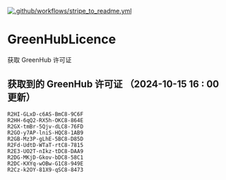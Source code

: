 [![.github/workflows/stripe_to_readme.yml](https://github.com/zjx-kimi/GreenHubLicence/actions/workflows/stripe_to_readme.yml/badge.svg)](https://github.com/zjx-kimi/GreenHubLicence/actions/workflows/stripe_to_readme.yml)
# GreenHubLicence
获取 GreenHub 许可证
## 获取到的 GreenHub 许可证 （2024-10-15 16 : 00 更新）
```
R2HI-GLxD-c6AS-BmC8-9C6F
R2HH-6qQ2-RX5h-OKC8-864E
R2GX-tmBr-5Qjv-dLC8-76FD
R2GO-y7AP-lniS-HQC8-1AB9
R2GB-Mz3P-gLhE-5BC8-D85D
R2Fd-UdtD-WTaT-rtC8-7815
R2E3-UO2T-nIkz-tDC8-DAA9
R2DG-MKjD-Gkov-bDC8-58C1
R2DC-KXYq-wOBw-G1C8-949E
R2Cz-k2OY-81X9-qSC8-8473
```
